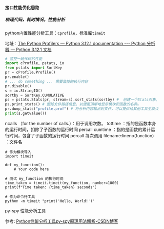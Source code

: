 #### 接口性能优化思路



##### 梳理代码，耗时情况，性能分析

python内置性能分析工具：`Cprofile`，标准库`timeit`

地址：[The Python Profilers — Python 3.12.1 documentation --- Python 分析器 — Python 3.12.1 文档](https://docs.python.org/3/library/profile.html) 

```python
# 监控一段代码的性能
import cProfile, pstats, io
from pstats import SortKey
pr = cProfile.Profile()
pr.enable()
# ... do something ... 需要监控的执行内容
pr.disable()
s = io.StringIO()
sortby = SortKey.CUMULATIVE
ps = pstats.Stats(pr, stream=s).sort_stats(sortby) #  创建一个Stats对象，该对象用于加载先前保存的性能分析结果文件（通常是通过cProfile模块生成的）
ps.print_stats() # 删除文件路径信息，以便更清晰地显示模块和函数的名称。
pr.dump_stats("profile.prof") # 将分析内容输出到文件，可以提供给其他工具生成火焰图等图表
print(s.getvalue())
```

ncalls （for the number of calls.）：用于调用次数。
tottime ：指的是函数本身的运行时间，扣除了子函数的运行时间
percall 
cumtime ：指的是函数的累计运行时间，包含了子函数的运行时间
percall 每次调用
filename:lineno(function) ：文件名

```shell
# 作为模块导入
import timeit

def my_function():
    # Your code here

# 测试 my_function 的执行时间
time_taken = timeit.timeit(my_function, number=1000)
print(f"Time taken: {time_taken} seconds")

# 作为命令行工具
python -m timeit "print('Hello, World!')"
```

py-spy 性能分析工具

参考: [Python性能分析工具py-spy原理用法解析-CSDN博客](https://blog.csdn.net/liming89/article/details/109663846) 



